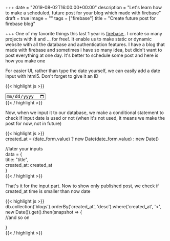 +++
date = "2019-08-02T16:00:00+00:00"
description = "Let's learn how to make a scheduled, future post for your blog which made with firebase"
draft = true
image = ""
tags = ["firebase"]
title = "Create future post for firebase blog"

+++
One of my favorite things this last 1 year is [firebase](http://firebase.google.com),. I create so many projects with it and ... for free!. It enable us to make static or dynamic website with all the database and authentication features. I have a blog that made with firebase and sometimes i have so many idea, but didn't want to post everything at one day. It's better to schedule some post and here is how you make one

For easier UI, rather than type the date yourself, we can easily add a date input with html5. Don't forget to give it an ID

{{< highlight js >}}  
<div class="field">  
   <input type="date" id="date_form">  
</div>  
{{< / highlight >}}

Now, when we input it to our database, we make a conditional statement to check if input date is used or not (when it's not used, it means we make the post for now, not in future)

{{< highlight js >}}  
created_at = (date_form.value) ? new Date(date_form.value) : new Date()

//later your inputs  
data = {  
 title: "title",  
  created_at: created_at  
}   
{{< / highlight >}}

That's it for the input part. Now to show only published post, we check if created_at time is smaller than now date

{{< highlight js >}}  
db.collection('blogs').orderBy('created_at', 'desc').where('created_at', '<', new Date()).get().then(snapshot => {  
//and so on

}  
{{< / highlight >}}
